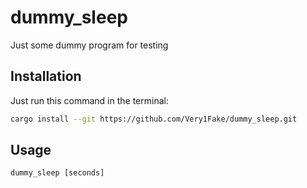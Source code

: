 # dummy_sleep

Just some dummy program for testing

## Installation

Just run this command in the terminal:

```bash
cargo install --git https://github.com/Very1Fake/dummy_sleep.git
```

## Usage

```
dummy_sleep [seconds]
```

